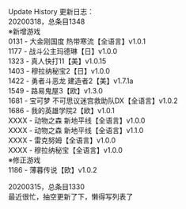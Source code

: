 Update History 更新日志：  
20200318，总条目1348  
※新增游戏  
0131 - 大金刚国度 热带寒流【全语言】v1.0.1  
1177 - 战斗公主玛德琳【日】v1.0.0  
1323 - 真人快打11【美】v1.0.15  
1403 - 穆拉纳秘宝2【日】v1.0.0  
1422 - 勇者斗恶龙 建造者2【美】v1.7.1a  
1549 - 路易鬼屋3【欧】v1.3.0  
1681 - 宝可梦 不可思议迷宫救助队DX【全语言】v1.0.2  
1686 - 我的英雄学院2【欧】v1.0.1  
XXXX - 动物之森 新地平线【全语言】v1.0.0  
XXXX - 动物之森 新地平线【全语言】v1.1.0  
XXXX - 雷克努姆【全语言】v1.0.0  
XXXX - 穆拉纳秘宝【全语言】v1.0.0  
※修正游戏  
1186 - 薄暮传说【欧】v1.0.2  
  
20200315，总条目1330  
最近很忙，抽空更新了下，懒得写列表了
